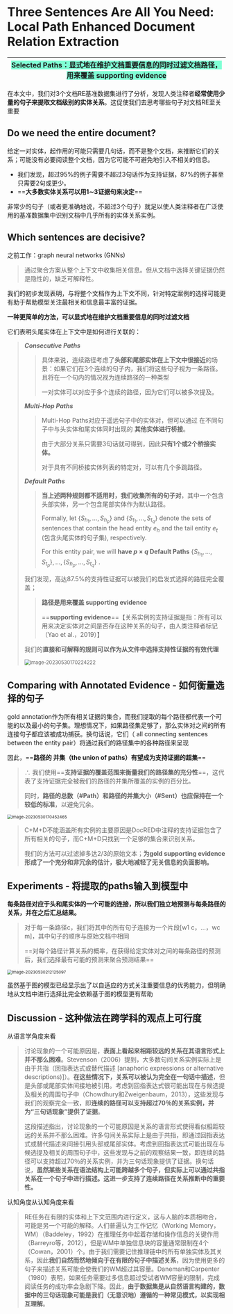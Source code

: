 # **Three Sentences Are All You Need: Local Path Enhanced Document Relation Extraction**

| <font style="background: Aquamarine">Selected Paths：显式地在维护文档重要信息的同时过滤文档路径，用来覆盖 supporting evidence</font> |
| :----------------------------------------------------------: |

在本文中，我们对3个文档RE基准数据集进行了分析，发现人类注释者**经常使用少量的句子来提取文档级别的实体关系**。这促使我们去思考哪些句子对文档RE至关重要

## Do we need the entire document?

给定一对实体，起作用的可能只需要几句话，而不是整个文档，来推断它们的关系；可能没有必要阅读整个文档，因为它可能不可避免地引入不相关的信息。

* 我们发现，超过95%的例子需要不超过3句话作为支持证据，87%的例子甚至只需要2句或更少。
* ==**大多数实体关系可以用1∼3证据句来决定**==

非常少的句子（或者更准确地说，不超过3个句子）就足以使人类注释者在广泛使用的基准数据集中识别文档中几乎所有的实体关系实例。



## Which sentences are decisive?

之前工作：graph neural networks (GNNs)

> 通过聚合方案从整个上下文中收集相关信息。但从文档中选择关键证据仍然是隐性的，缺乏可解释性。



我们的初步发现表明，与将整个文档作为上下文不同，针对特定案例的选择可能更有助于帮助模型关注最相关和信息最丰富的证据。

**一种更简单的方法，可以显式地在维护文档重要信息的同时过滤文档**

它们表明头尾实体在上下文中是如何进行关联的：

> ***Consecutive Paths***
>
> > 具体来说，连续路径考虑了**头部和尾部实体在上下文中很接近**的场景：如果它们在3个连续的句子内，我们将这些句子视为一条路径。且将在一个句内的情况视为连续路径的一种类型
> >
> > 一对实体可以对应于多个连续的路径，因为它们可以被多次提及。
>
> ***Multi-Hop Paths***
>
> > Multi-Hop Paths对应于遥远句子中的实体对，但可以通过 在不同句子中与头实体和尾实体同时出现的 **其他实体进行桥接**。
> >
> > 由于大部分关系只需要3句话就可得到，因此**只有1个或2个桥接实体。**
> >
> > 对于具有不同桥接实体列表的特定对，可以有几个多跳路径。	
>
> ***Default Paths***
>
> > **当上述两种规则都不适用时，我们收集所有的句子对**，其中一个包含头部实体，另一个包含尾部实体作为默认路径。
> >
> > Formally, let $\{S_{h_1}, ..., S_{h_p}\}$ and $\{S_{t_1}, ..., S_{t_q}\}$  denote the sets of sentences that contain the head entity $e_h$ and the tail entity $e_t$ (包含头尾实体的句子集), respectively. 
> >
> > For this entity pair, we will **have $p × q$ Default Paths**  $\{S_{h_1}, ..., S_{t_p}\}, ..., \{S_{h_p}, ..., S_{t_q}\}$ .
>
> 我们发现，高达87.5%的支持性证据可以被我们的启发式选择的路径完全覆盖；
>
> > **路径是用来覆盖 supporting evidence**
> >
> > ==**supporting evidence**==【关系实例的支持证据是指：所有可以用来决定实体对之间是否存在这种关系的句子，由人类注释者标记（Yao et al.，2019）】
>
> 我们的**直接和可解释的规则可以作为从文件中选择支持性证据的有效代理**
>
> <img src="https://cdn.jsdelivr.net/gh/xin-fight/note_image@main/img/image-20230530170224222.png" alt="image-20230530170224222" style="zoom: 80%;" />



## Comparing with Annotated Evidence - 如何衡量选择的句子

gold annotation作为所有相关证据的集合，而我们提取的每个路径都代表一个可能的以及最小的句子集。理想情况下，如果路径集足够了，那么实体对之间的所有连接句子都应该被成功捕获。换句话说，它们（ all connecting sentences between the entity pair）将通过我们的路径集中的各种路径来呈现

因此，==**路径的 并集（the union of paths）有望成为支持证据的超集**==

> $\therefore$ 我们使用==**支持证据的覆盖范围来衡量我们的路径集的充分性**==，这代表了支持证据完全被我们的路径的并集所覆盖的实例的百分比。
>
> 同时，**路径的总数（#Path）和路径的并集大小（#Sent）也应保持在一个较低的标准**，以避免冗余。

<img src="https://cdn.jsdelivr.net/gh/xin-fight/note_image@main/img/image-20230530170452465.png" alt="image-20230530170452465" style="zoom:67%;" />

> C+M+D不能涵盖所有实例的主要原因是DocRED中注释的支持证据包含了所有相关的句子，而C+M+D只找到一个足够的集合来识别关系。
>
> 我们的方法可以过滤掉多达2/3的原始文本；**为gold supporting evidence形成了一个充分和非冗余的估计，极大地减轻了无关信息的负面影响。**



## Experiments - 将提取的paths输入到模型中

**每条路径对应于头和尾实体的一个可能的连接，所以我们独立地预测与每条路径的关系，并在之后汇总结果。**

> 对于每一条路径c，我们将其中的所有句子连接为一个片段[w1 c，...，wc m]，其中句子的顺序与原始文档中相同
>
> ==对每个路径计算关系的概率，在获得给定实体对之间的每条路径的预测后，我们选择最有可能的预测来聚合预测结果==

<img src="https://cdn.jsdelivr.net/gh/xin-fight/note_image@main/img/image-20230530212125097.png" alt="image-20230530212125097" style="zoom:67%;" />

虽然基于图的模型已经显示出了以自适应的方式关注重要信息的优秀能力，但明确地从文档中进行选择比完全依赖基于图的模型更有帮助



## Discussion - 这种做法在跨学科的观点上可行度

从语言学角度来看

> 讨论现象的一个可能原因是，**表面上看起来相距较远的关系在其语言形式上并不那么困难**。Stevenson（2006）提到，大多数句间关系实例实际上是由于共指（回指表达式或替代描述 [anaphoric expressions or alternative descriptions)]）。**在这些情况下，关系可以被认为完全在一句话中描述**，但是头部或尾部实体间接地被引用。考虑到回指表达式很可能出现在与候选提及相关的周围句子中（Chowdhury和Zweigenbaum，2013），这些发现与我们的观察完全一致，即**连续的路径可以支持超过70％的关系实例，并为“三句话现象”提供了证据**。
>
> 这段描述指出，讨论现象的一个可能原因是关系的语言形式使得看似相距较远的关系并不那么困难。许多句间关系实际上是由于共指，即通过回指表达式或替代描述来间接引用头部或尾部实体。考虑到回指表达式可能出现在与候选提及相关的周围句子中，这些发现与之前的观察结果一致，即连续的路径可以支持超过70％的关系实例，并为三句话现象提供了证据。换句话说，**虽然某些关系在语法结构上可能跨越多个句子，但实际上可以通过共指关系在一个句子中进行描述。这进一步支持了连续路径在关系推断中的重要性。**

认知角度从认知角度来看

> RE任务在有限的实体和上下文范围内进行定义，这与人脑的本质相吻合，可能是另一个可能的解释。人们普遍认为工作记忆（Working Memory，WM）（Baddeley，1992）在推理任务中起着存储和操作信息的关键作用（Barreyro等，2012），但是WM中单独信息块的容量通常限制在4个（Cowan，2001）个。由于我们需要记住推理链中的所有单独实体及其关系，因此**我们自然而然地倾向于在有限的句子中描述关系**，因为使用更多的句子来描述关系可能会使我们的WM超过其容量。Daneman和Carpenter（1980）表明，如果任务需要过多信息超过受试者WM容量的限制，完成阅读任务的成功率会急剧下降。因此，**由于数据集是从自然语言构建的，数据中的三句话现象可能是我们（无意识地）遵循的一种常见模式，以实现相互理解**。